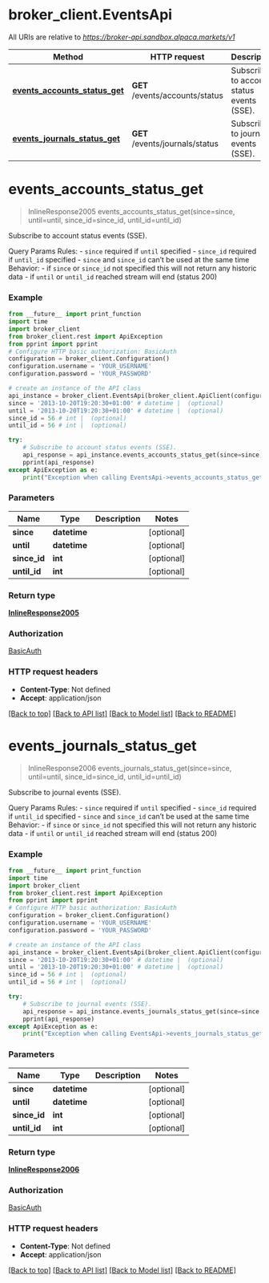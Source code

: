 # broker_client.EventsApi

All URIs are relative to *https://broker-api.sandbox.alpaca.markets/v1*

| Method                                                                    | HTTP request                    | Description                               |
| ------------------------------------------------------------------------- | ------------------------------- | ----------------------------------------- |
| [**events_accounts_status_get**](EventsApi.md#events_accounts_status_get) | **GET** /events/accounts/status | Subscribe to account status events (SSE). |
| [**events_journals_status_get**](EventsApi.md#events_journals_status_get) | **GET** /events/journals/status | Subscribe to journal events (SSE).        |

# **events_accounts_status_get**

> InlineResponse2005 events_accounts_status_get(since=since, until=until, since_id=since_id, until_id=until_id)

Subscribe to account status events (SSE).

Query Params Rules: - `since` required if `until` specified - `since_id` required if `until_id` specified - `since` and `since_id` can’t be used at the same time Behavior: - if `since` or `since_id` not specified this will not return any historic data - if `until` or `until_id` reached stream will end (status 200)

### Example

```python
from __future__ import print_function
import time
import broker_client
from broker_client.rest import ApiException
from pprint import pprint
# Configure HTTP basic authorization: BasicAuth
configuration = broker_client.Configuration()
configuration.username = 'YOUR_USERNAME'
configuration.password = 'YOUR_PASSWORD'

# create an instance of the API class
api_instance = broker_client.EventsApi(broker_client.ApiClient(configuration))
since = '2013-10-20T19:20:30+01:00' # datetime |  (optional)
until = '2013-10-20T19:20:30+01:00' # datetime |  (optional)
since_id = 56 # int |  (optional)
until_id = 56 # int |  (optional)

try:
    # Subscribe to account status events (SSE).
    api_response = api_instance.events_accounts_status_get(since=since, until=until, since_id=since_id, until_id=until_id)
    pprint(api_response)
except ApiException as e:
    print("Exception when calling EventsApi->events_accounts_status_get: %s\n" % e)
```

### Parameters

| Name         | Type         | Description | Notes      |
| ------------ | ------------ | ----------- | ---------- |
| **since**    | **datetime** |             | [optional] |
| **until**    | **datetime** |             | [optional] |
| **since_id** | **int**      |             | [optional] |
| **until_id** | **int**      |             | [optional] |

### Return type

[**InlineResponse2005**](InlineResponse2005.md)

### Authorization

[BasicAuth](../README.md#BasicAuth)

### HTTP request headers

- **Content-Type**: Not defined
- **Accept**: application/json

[[Back to top]](#) [[Back to API list]](../README.md#documentation-for-api-endpoints) [[Back to Model list]](../README.md#documentation-for-models) [[Back to README]](../README.md)

# **events_journals_status_get**

> InlineResponse2006 events_journals_status_get(since=since, until=until, since_id=since_id, until_id=until_id)

Subscribe to journal events (SSE).

Query Params Rules: - `since` required if `until` specified - `since_id` required if `until_id` specified - `since` and `since_id` can’t be used at the same time Behavior: - if `since` or `since_id` not specified this will not return any historic data - if `until` or `until_id` reached stream will end (status 200)

### Example

```python
from __future__ import print_function
import time
import broker_client
from broker_client.rest import ApiException
from pprint import pprint
# Configure HTTP basic authorization: BasicAuth
configuration = broker_client.Configuration()
configuration.username = 'YOUR_USERNAME'
configuration.password = 'YOUR_PASSWORD'

# create an instance of the API class
api_instance = broker_client.EventsApi(broker_client.ApiClient(configuration))
since = '2013-10-20T19:20:30+01:00' # datetime |  (optional)
until = '2013-10-20T19:20:30+01:00' # datetime |  (optional)
since_id = 56 # int |  (optional)
until_id = 56 # int |  (optional)

try:
    # Subscribe to journal events (SSE).
    api_response = api_instance.events_journals_status_get(since=since, until=until, since_id=since_id, until_id=until_id)
    pprint(api_response)
except ApiException as e:
    print("Exception when calling EventsApi->events_journals_status_get: %s\n" % e)
```

### Parameters

| Name         | Type         | Description | Notes      |
| ------------ | ------------ | ----------- | ---------- |
| **since**    | **datetime** |             | [optional] |
| **until**    | **datetime** |             | [optional] |
| **since_id** | **int**      |             | [optional] |
| **until_id** | **int**      |             | [optional] |

### Return type

[**InlineResponse2006**](InlineResponse2006.md)

### Authorization

[BasicAuth](../README.md#BasicAuth)

### HTTP request headers

- **Content-Type**: Not defined
- **Accept**: application/json

[[Back to top]](#) [[Back to API list]](../README.md#documentation-for-api-endpoints) [[Back to Model list]](../README.md#documentation-for-models) [[Back to README]](../README.md)
